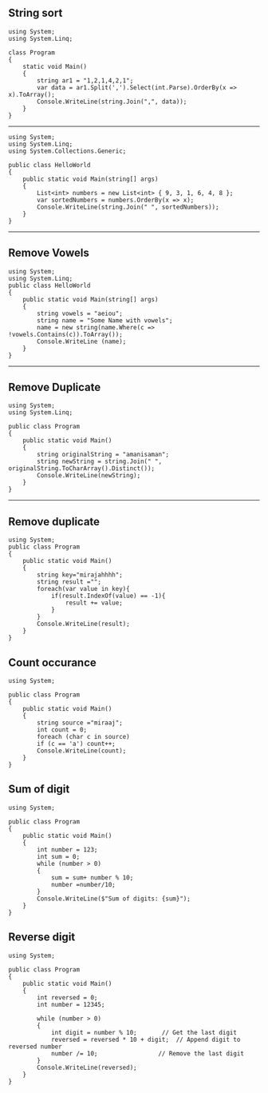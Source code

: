 ## String sort
```
using System;
using System.Linq;

class Program
{
    static void Main()
    {
        string ar1 = "1,2,1,4,2,1";
        var data = ar1.Split(',').Select(int.Parse).OrderBy(x => x).ToArray();
        Console.WriteLine(string.Join(",", data));
    }
}
```
___________________________________________________________________________________________________________________________________________________________________________________________________________________________________________________
```
using System;
using System.Linq;
using System.Collections.Generic;

public class HelloWorld
{
    public static void Main(string[] args)
    {
        List<int> numbers = new List<int> { 9, 3, 1, 6, 4, 8 };
        var sortedNumbers = numbers.OrderBy(x => x);
        Console.WriteLine(string.Join(" ", sortedNumbers));
    }
}
```
____________________________________________________________________________________________________________________________________________________________________________________________________________________________________________________
## Remove Vowels
```
using System;
using System.Linq;
public class HelloWorld
{
    public static void Main(string[] args)
    {
        string vowels = "aeiou";
        string name = "Some Name with vowels";
        name = new string(name.Where(c => !vowels.Contains(c)).ToArray());
        Console.WriteLine (name);
    }
}
```
_________________________________________________________________________________________________________________________________________________________
## Remove Duplicate
```
using System;
using System.Linq;
					
public class Program
{
	public static void Main()
	{
		string originalString = "amanisaman";
		string newString = string.Join(" ", originalString.ToCharArray().Distinct());
		Console.WriteLine(newString);
	}
}
```
___________________________________________________________________________________________________________________________________________________
## Remove duplicate
```
using System;				
public class Program
{
	public static void Main()
	{
		string key="mirajahhhh";
		string result ="";
		foreach(var value in key){
			if(result.IndexOf(value) == -1){
				result += value;
			}			
		}
		Console.WriteLine(result);
	}
}
```
## Count occurance
```
using System;
					
public class Program
{
	public static void Main()
	{
		string source ="miraaj";
		int count = 0;
		foreach (char c in source) 
  		if (c == 'a') count++;
		Console.WriteLine(count);
	}
}
```
## Sum of digit
```
using System;
				
public class Program
{
	public static void Main()
	{
		int number = 123;
        int sum = 0;
        while (number > 0)
        {
            sum = sum+ number % 10;	 
            number =number/10;     
        }
        Console.WriteLine($"Sum of digits: {sum}");
	}
}
```
## Reverse digit
```
using System;
				
public class Program
{
	public static void Main()
	{
		int reversed = 0;
		int number = 12345;

        while (number > 0)
        {
            int digit = number % 10;       // Get the last digit
            reversed = reversed * 10 + digit;  // Append digit to reversed number
            number /= 10;                 // Remove the last digit
        }
        Console.WriteLine(reversed);
	}
}
```